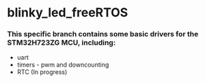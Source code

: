 # blinky_led_freeRTOS
### This specific branch contains some basic drivers for the STM32H723ZG MCU, including:
- uart
- timers - pwm and downcounting
- RTC (In progress)
